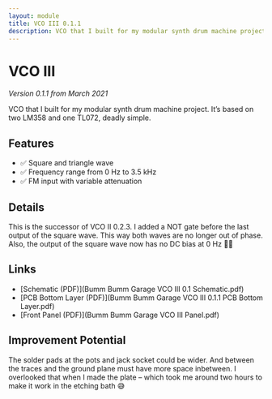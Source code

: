 ```yaml
---
layout: module
title: VCO III 0.1.1
description: VCO that I built for my modular synth drum machine project. It’s based on two LM358 and one TL072, deadly simple.
---
```


<!-- + Meta image -->

# VCO III

*Version 0.1.1 from March 2021*

<!-- + Image -->

VCO that I built for my modular synth drum machine project. It’s based on two LM358 and one TL072, deadly simple.

## Features

- ✅ Square and triangle wave
- ✅ Frequency range from 0 Hz to 3.5 kHz
- ✅ FM input with variable attenuation

## Details

This is the successor of VCO II 0.2.3. I added a NOT gate before the last output of the square wave. This way both waves are no longer out of phase. Also, the output of the square wave now has no DC bias at 0 Hz 👍🏻

<!-- + Components -->

<!-- + Images -->

## Links

<!-- + Video Demo -->

* [Schematic (PDF)](Bumm Bumm Garage VCO III 0.1 Schematic.pdf)
* [PCB Bottom Layer (PDF)](Bumm Bumm Garage VCO III 0.1.1 PCB Bottom Layer.pdf)
* [Front Panel (PDF)](Bumm Bumm Garage VCO III Panel.pdf)

## Improvement Potential

The solder pads at the pots and jack socket could be wider. And between the traces and the ground plane must have more space inbetween. I overlooked that when I made the plate – which took me around two hours to make it work in the etching bath 😅

<!-- + Instagram and Reddit links -->